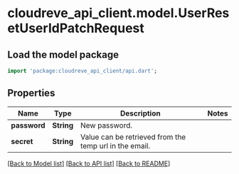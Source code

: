 # cloudreve_api_client.model.UserResetUserIdPatchRequest

## Load the model package
```dart
import 'package:cloudreve_api_client/api.dart';
```

## Properties
Name | Type | Description | Notes
------------ | ------------- | ------------- | -------------
**password** | **String** | New password. | 
**secret** | **String** | Value can be retrieved from the temp url in the email. | 

[[Back to Model list]](../README.md#documentation-for-models) [[Back to API list]](../README.md#documentation-for-api-endpoints) [[Back to README]](../README.md)


